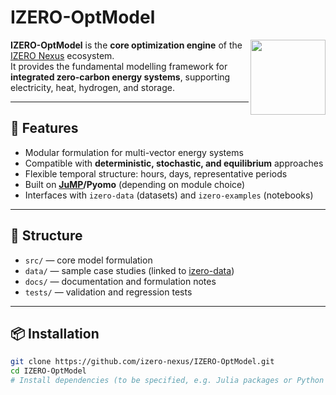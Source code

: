 # IZERO-OptModel

<img src="https://raw.githubusercontent.com/izero-nexus/.github/main/profile/IZERO_Nexus_avatar_tron_unified.png" width="120" align="right" />

**IZERO-OptModel** is the **core optimization engine** of the [IZERO Nexus](https://github.com/izero-nexus) ecosystem.  
It provides the fundamental modelling framework for **integrated zero-carbon energy systems**, supporting electricity, heat, hydrogen, and storage.

---

## 🚀 Features
- Modular formulation for multi-vector energy systems
- Compatible with **deterministic, stochastic, and equilibrium** approaches
- Flexible temporal structure: hours, days, representative periods
- Built on **[JuMP](https://jump.dev)/Pyomo** (depending on module choice)
- Interfaces with `izero-data` (datasets) and `izero-examples` (notebooks)

---

## 📂 Structure
- `src/` — core model formulation  
- `data/` — sample case studies (linked to [izero-data](https://github.com/izero-nexus/izero-data))  
- `docs/` — documentation and formulation notes  
- `tests/` — validation and regression tests  

---

## 📦 Installation
```bash
git clone https://github.com/izero-nexus/IZERO-OptModel.git
cd IZERO-OptModel
# Install dependencies (to be specified, e.g. Julia packages or Python venv)
